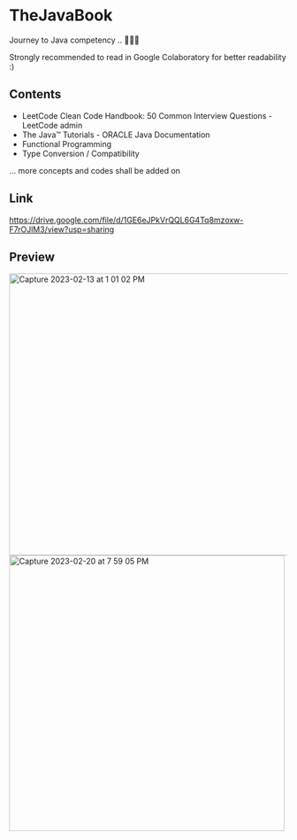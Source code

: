 # TheJavaBook
 
 Journey to Java competency .. 👨🏻‍💻

 Strongly recommended to read in Google Colaboratory for better readability :) 
 

## Contents
- LeetCode Clean Code Handbook: 50 Common Interview Questions - LeetCode admin 
- The Java™ Tutorials - ORACLE Java Documentation
- Functional Programming 
- Type Conversion / Compatibility

... more concepts and codes shall be added on 

## Link 
https://drive.google.com/file/d/1GE6eJPkVrQQL6G4Tq8mzoxw-F7rOJlM3/view?usp=sharing

## Preview 
<img width="509" alt="Capture 2023-02-13 at 1 01 02 PM" src="https://user-images.githubusercontent.com/96886982/218536568-05679438-cc3b-417f-a307-d63cbc0a04f5.png">

<img width="498" alt="Capture 2023-02-20 at 7 59 05 PM" src="https://user-images.githubusercontent.com/96886982/220221876-03e8a561-d667-41aa-b76b-990b1f354913.png">
